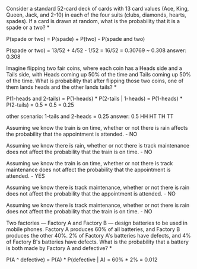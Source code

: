 Consider a standard 52-card deck of cards with 13 card values (Ace, King, Queen, Jack, and 2-10) in each of the four suits (clubs, diamonds, hearts, spades). If a card is drawn at random, what is the probability that it is a spade or a two? *

P(spade or two) = P(spade) + P(two) - P(spade and two)

P(spade or two) = 13/52 + 4/52 - 1/52 = 16/52 = 0.30769 ~ 0.308
answer: 0.308

Imagine flipping two fair coins, where each coin has a Heads side and a Tails side, with Heads coming up 50% of the time and Tails coming up 50% of the time. What is probability that after flipping those two coins, one of them lands heads and the other lands tails? *

P(1-heads and 2-tails) = P(1-heads) * P(2-tails | 1-heads)
= P(1-heads) * P(2-tails) = 0.5 * 0.5 = 0.25

other scenario: 1-tails and 2-heads = 0.25
answer: 0.5
HH
HT
TH
TT

Assuming we know the train is on time, whether or not there is rain affects the probability that the appointment is attended. - NO

Assuming we know there is rain, whether or not there is track maintenance does not affect the probability that the train is on time. - NO

Assuming we know the train is on time, whether or not there is track maintenance does not affect the probability that the appointment is attended. - YES

Assuming we know there is track maintenance, whether or not there is rain does not affect the probability that the appointment is attended. - NO

Assuming we know there is track maintenance, whether or not there is rain does not affect the probability that the train is on time. - NO


Two factories — Factory A and Factory B — design batteries to be used in mobile phones. Factory A produces 60% of all batteries, and Factory B produces the other 40%. 2% of Factory A's batteries have defects, and 4% of Factory B's batteries have defects. What is the probability that a battery is both made by Factory A and defective? *

P(A ^ defective) = P(A) * P(defective | A) = 60% * 2% = 0.012
